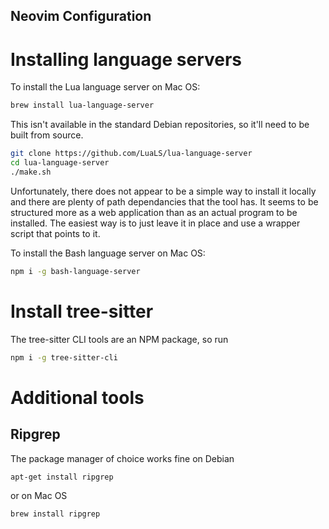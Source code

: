 Neovim Configuration
--------------------
# Installing language servers
To install the Lua language server on Mac OS:
```sh
brew install lua-language-server
```
This isn't available in the standard Debian repositories, so it'll need to be built from source.
```sh
git clone https://github.com/LuaLS/lua-language-server
cd lua-language-server
./make.sh
```
Unfortunately, there does not appear to be a simple way to install it
locally and there are plenty of path dependancies that the tool has.
It seems to be structured more as a web application than as an actual
program to be installed. The easiest way is to just leave it in place
and use a wrapper script that points to it.

To install the Bash language server on Mac OS:
```bash
npm i -g bash-language-server
```

# Install tree-sitter
The tree-sitter CLI tools are an NPM package, so run
```sh
npm i -g tree-sitter-cli
```

# Additional tools
## Ripgrep
The package manager of choice works fine on Debian
```bash
apt-get install ripgrep
```
or on Mac OS
```bash
brew install ripgrep
```


